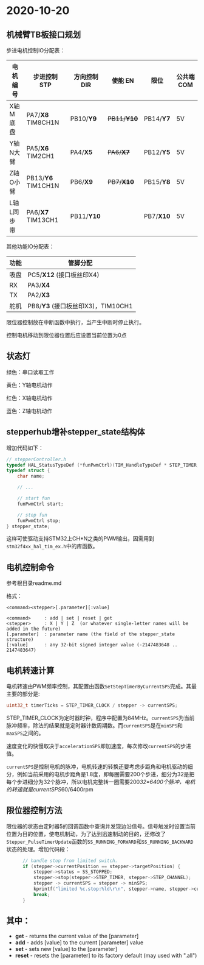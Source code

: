 # 2020-10-20

## 机械臂TB板接口规划

步进电机控制IO分配表：

|电机编号|步进控制 STP|方向控制 DIR|使能 EN|限位|公共端COM|
|---|---|---|---|---|---|
|X轴 M底盘|PA7/**X8** TIM8CH1N|PB10/**Y9**|~~PB11/**Y10**~~|PB14/**Y7**|5V|
|Y轴 N大臂|PA5/**X6** TIM2CH1|PA4/**X5**|~~PA6/**X7**~~|PB12/**Y5**|5V|
|Z轴 O小臂|PB13/**Y6** TIM1CH1N|PB6/**X9**|~~PB7/**X10**~~|PB15/**Y8**|5V|
|L轴 L同步带|PA6/**X7** TIM13CH1|PB11/**Y10**||PB7/**X10**|5V|

其他功能IO分配表：

|功能|管脚分配|
|---|---|
|吸盘|PC5/**X12** (接口板丝印X4)|
|RX|PA3/**X4**|
|TX|PA2/**X3**|
|舵机|PB8/**Y3** (接口板丝印X3)，TIM10CH1|

限位器控制放在中断函数中执行，当产生中断时停止执行。

控制电机移动到限位器位置后应设置当前位置为0点

## 状态灯

绿色：串口读取工作

黄色：Y轴电机动作

红色：X轴电机动作

蓝色：Z轴电机动作

## stepperhub增补stepper_state结构体

增加代码如下：

```c
// stepperController.h
typedef HAL_StatusTypeDef (*funPwmCtrl)(TIM_HandleTypeDef * STEP_TIMER, uint32_t  STEP_CHANNEL);
typedef struct {
    char name;

    // ...

    // start fun
    funPwmCtrl start;

    // stop fun
    funPwmCtrl stop;
} stepper_state;
```

这样可使驱动支持STM32上CH*N之类的PWM输出，因需用到`stm32f4xx_hal_tim_ex.h`中的库函数。

## 电机控制命令

参考根目录readme.md

格式：

```
<command><stepper>[.parameter][:value]

<command>     : add | set | reset | get
<stepper>     : X | Y | Z  (or whatever single-letter names will be added in the future)
[.parameter]  : parameter name (the field of the stepper_state structure)
[:value]      : any 32-bit signed integer value (-2147483648 .. 2147483647)
```

## 电机转速计算

电机转速由PWM频率控制，其配置由函数`SetStepTimerByCurrentSPS`完成。其最主要的部分是:

``` c
uint32_t timerTicks = STEP_TIMER_CLOCK / stepper -> currentSPS;
```

STEP_TIMER_CLOCK为定时器时钟，程序中配置为84MHz。`currentSPS`为当前脉冲频率，除法的结果就是定时器计数周期数。而`currentSPS`是在`minSPS`和`maxSPS`之间的。

速度变化的快慢取决于`accelerationSPS`即加速度，每次修改`currentSPS`的步进值。

`currentSPS`是控制电机的脉冲，电机转速的转换还要考虑步距角和电机驱动的细分，例如当前采用的电机步距角是1.8度，即每圈需要200个步进，细分为32是把每个步进细分为32个脉冲，所以电机完整转一圈需要200*32=6400个脉冲，电机的转速就是currentSPS*60/6400rpm

## 限位器控制方法

限位器的状态由定时器5的回调函数中查询并发现边沿信号。信号触发时设置当前位置为目的位置，使电机制动，为了达到迅速制动的目的，还修改了`Stepper_PulseTimerUpdate`函数的`SS_RUNNING_FORWARD`和`SS_RUNNING_BACKWARD`状态的处理。增加代码段：

```c
      // handle stop from limited switch.
      if (stepper->currentPosition == stepper->targetPosition) {
          stepper->status = SS_STOPPED;
          stepper->stop(stepper->STEP_TIMER, stepper->STEP_CHANNEL);
          stepper -> currentSPS = stepper -> minSPS;
          kprintf("limited %c.stop:%ld\r\n", stepper->name, stepper->currentPosition);
          break;
      }
```

## 其中：

- **get** - returns the current value of the [parameter] 
- **add** - adds [value] to the current [parameter] value
- **set** - sets new [value] to the [parameter]
- **reset** - resets the [parameter] to its factory default (may used with ".all")
